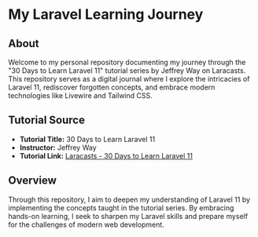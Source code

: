 # My Laravel Learning Journey

## About
Welcome to my personal repository documenting my journey through the "30 Days to Learn Laravel 11" tutorial series by Jeffrey Way on Laracasts. This repository serves as a digital journal where I explore the intricacies of Laravel 11, rediscover forgotten concepts, and embrace modern technologies like Livewire and Tailwind CSS.

## Tutorial Source
- **Tutorial Title:** 30 Days to Learn Laravel 11
- **Instructor:** Jeffrey Way
- **Tutorial Link:** [Laracasts - 30 Days to Learn Laravel 11](https://laracasts.com/series/30-days-to-learn-laravel-11/)

## Overview
Through this repository, I aim to deepen my understanding of Laravel 11 by implementing the concepts taught in the tutorial series. By embracing hands-on learning, I seek to sharpen my Laravel skills and prepare myself for the challenges of modern web development.

